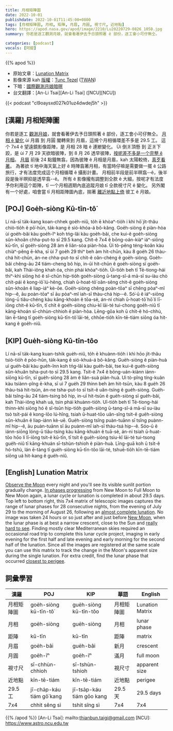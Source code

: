 ```yaml
---
title: 月相矩陣圖
date: 2022-10-01
publishdate: 2022-10-01T11:45:00+0800
tags: [月相矩陣圖, 月相, 矩陣, 月眉, 月圓, 視寸尺, 近地點]
hero: https://apod.nasa.gov/apod/image/2210/Lu20220729-0826_1050.jpg
summary: 你若是逐工觀測月娘，就會看著伊去予日頭照著 ê 部份，逐工會小可仔無仝。

categories: [podcast]
vocals: [阿錕]
---
```


{{% apod %}}

- 原始文章：[Lunation Matrix](https://apod.nasa.gov/apod/ap221001.html)
- 影像來源 kah [版權][copyright]：[Tunc Tezel](http://www.twanight.org/tezel) ([TWAN](http://www.twanight.org/))
- 下暗：[國際觀測月娘暗暝](https://moon.nasa.gov/observe-the-moon-night/)
- 台文翻譯：[An-Li Tsai][An-Li Tsai] ([NCU][NCU])

{{< podcast "cl9oaysxd027k01uz4dwdej5h" >}}

## [漢羅] 月相矩陣圖
你若是逐工 [觀測月娘][Observe the Moon]，就會看著伊去予日頭照著 ê 部份，逐工會小可仔無仝。
[月相 ê 變化][In phases progressing] ùi 月眉 到 月圓 閣轉來到 月眉，這規个月相循環差不多是 29.5 工。
這个 7x4 ê 望遠鏡影像距陣，是 月相 28 暗 ê 連紲變化。
Ùi 倒爿頂懸 到 正爿下跤，是 ùi 7 月 29 天欲暗彼陣，到 8 月 26 透早彼陣，[按呢差不多是一个完整 ê 月相][almost complete lunation]。
[月眉][New Moon] 前後 24 點鐘無翕，因為彼陣 ê 月相是月眉，kah 太陽較倚，[真歹看著][really hard to see t]。
為著欲 tī 地中海天氣上好 ê 時陣翕著月相，有當時仔嘛是需要做一擺 ê 公路旅行，才有法度完成這个月相循環 ê 攝影計畫。
月相前半段是前半暝翕--ê，後半段是後半暝抑是透早翕--ê。
所有 ê 影像攏有調整到仝款 ê 大細，按呢才有法度予你利用這个距陣，tī 一个月相週期內底追蹤月娘 tī 仝款視寸尺 ê 變化。
另外閣有一个好處，咱會當 tī 月相距陣圖內底，揣著 [離近地點上倚][closest to perigee t] 彼工 ê 月娘。


## [POJ] Goe̍h-siòng Kū-tīn-tô͘
Lí nā-sī ta̍k-kang koan-chhek goe̍h-niû, to̍h ē khòaⁿ-tio̍h i khì hō͘ ji̍t-thâu chiò-tio̍h ê pō͘-hūn, ta̍k-kang ē sió-khóa-á bô-kâng.
Goe̍h-siòng ê piàn-hòa ùi goe̍h-bâi kàu goe̍h-îⁿ koh tńg-lâi kàu goe̍h-bâi, che kui-ê goe̍h-siòng sûn-khoân chha-put-to sī 29.5 kang.
Chit-ê 7x4 ê bōng-oán-kiàⁿ iáⁿ-siōng kū-tīn, sī goe̍h-siòng 28 àm ê liân-sòa piàn-hòa.
Ùi tò-pêng téng-koân kàu chiàⁿ-pêng ē-kha, sī ùi 7 goe̍h 29 thiⁿ beh àm hit-chūn, kàu 8 goe̍h 26 thàu-chá hit-chūn, án-ne chha-put-to sī chi̍t-ê oân-chéng ê goe̍h-siòng.
Goe̍h-bâi chêng-āu 24 tiám-cheng bô hip, in-ūi hit-chūn ê goe̍h-siòng sī goe̍h-bâi, kah Thài-iông khah óa, chin phái khòaⁿ-tio̍h.
Ūi-tio̍h beh tī Tē-tiong-hái thiⁿ-khì siōng hó ê sî-chūn hip-tio̍h goe̍h-siòng ū-tang-sî-á mā-sī su-iàu chò chi̍t-pái ê kong-lō͘ lú-hêng, chiah ū-hoat-tō͘ oân-sêng chit-ê goe̍h-siòng sûn-khoân ê liap-iáⁿ kè-ōe.
Goe̍h-siòng chêng poàn-tōaⁿ sī chêng pòaⁿ-mî hip--ê, āu poàn-tōaⁿ sī āu pòaⁿ-mî iah-sī thàu-chá hip--ê.
Só͘-ū ê iáⁿ-siōng lóng-ū tiâu-chéng kàu kāng-khoán ê tōa-sè, án-ni chiah ū-hoat-tō͘ hō͘ lí lī-iōng chit-ê kū-tīn, tī chi̍t ê goe̍h-siòng chiu-kî lāi-té tui-chong goe̍h-niû tī kāng-khoán sī-chhùn-chhioh ê piàn-hòa.
Lēng-gōa koh ū chi̍t-ê hó-chhù, lán ē-tàng tī goe̍h-siòng kū-tīn-tô͘ lāi-té, chhōe-tio̍h kīn-tē-tiám siōng óa hit-kang ê goe̍h-niû.

## [KIP] Gue̍h-siòng Kū-tīn-tôo
Lí nā-sī ta̍k-kang kuan-tshik gue̍h-niû, to̍h ē khuànn-tio̍h i khì hōo ji̍t-thâu tsiò-tio̍h ê pōo-hūn, ta̍k-kang ē sió-khuá-á bô-kâng.
Gue̍h-siòng ê piàn-huà uì gue̍h-bâi kàu gue̍h-înn koh tńg-lâi kàu gue̍h-bâi, tse kui-ê gue̍h-siòng sûn-khuân tsha-put-to sī 29.5 kang.
Tsit-ê 7x4 ê bōng-uán-kiànn iánn-siōng kū-tīn, sī gue̍h-siòng 28 àm ê liân-suà piàn-huà.
Uì tò-pîng tíng-kuân kàu tsiànn-pîng ē-kha, sī uì 7 gue̍h 29 thinn beh àm hit-tsūn, kàu 8 gue̍h 26 thàu-tsá hit-tsūn, án-ne tsha-put-to sī tsi̍t-ê uân-tsíng ê gue̍h-siòng.
Gue̍h-bâi tsîng-āu 24 tiám-tsing bô hip, in-uī hit-tsūn ê gue̍h-siòng sī gue̍h-bâi, kah Thài-iông khah uá, tsin phái khuànn-tio̍h.
Uī-tio̍h beh tī Tē-tiong-hái thinn-khì siōng hó ê sî-tsūn hip-tio̍h gue̍h-siòng ū-tang-sî-á mā-sī su-iàu tsò tsi̍t-pái ê kong-lōo lú-hîng, tsiah ū-huat-tōo uân-sîng tsit-ê gue̍h-siòng sûn-khuân ê liap-iánn kè-uē.
Gue̍h-siòng tsîng puàn-tuānn sī tsîng puànn-mî hip--ê, āu puàn-tuānn sī āu puànn-mî iah-sī thàu-tsá hip--ê.
Sóo-ū ê iánn-siōng lóng-ū tiâu-tsíng kàu kāng-khuán ê tuā-sè, án-ni tsiah ū-huat-tōo hōo lí lī-iōng tsit-ê kū-tīn, tī tsi̍t ê gue̍h-siòng tsiu-kî lāi-té tui-tsong gue̍h-niû tī kāng-khuán sī-tshùn-tshioh ê piàn-huà.
Līng-guā koh ū tsi̍t-ê hó-tshù, lán ē-tàng tī gue̍h-siòng kū-tīn-tôo lāi-té, tshuē-tio̍h kīn-tē-tiám siōng uá hit-kang ê gue̍h-niû.

## [English] Lunation Matrix
[Observe the Moon][Observe the Moon] every night and you'll see its visible sunlit portion gradually change.
[In phases progressing][In phases progressing] from New Moon to Full Moon to New Moon again, a lunar cycle or lunation is completed in about 29.5 days.
Top left to bottom right, this 7x4 matrix of telescopic images captures the range of lunar phases for 28 consecutive nights, from the evening of July 29 to the morning of August 26, following an [almost complete lunation][almost complete lunation].
No image was taken 24 hours or so just after and just before [New Moon][New Moon], when the lunar phase is at best a narrow crescent, close to the Sun and [really hard to see][really hard to see e].
Finding mostly clear Mediterranean skies required an occasional road trip to complete this lunar cycle project, imaging in early evening for the first half and late evening and early morning for the second half of the lunation.
Since all the images are registered at the same scale you can use this matrix to track the change in the Moon's apparent size during the single lunation.
For extra credit, find the lunar phase that occurred [closest to perigee][closest to perigee e].

## 詞彙學習

|漢羅|POJ|KIP|華語|English|
|-|-|-|-|-|
|月相矩陣圖|goe̍h-siòng kū-tīn-tô͘|gue̍h-siòng kū-tīn-tôo|月相矩陣圖|Lunation Matrix|
|月相|goe̍h-siòng|gue̍h-siòng|月相|lunar phase|
|距陣|kū-tīn|kū-tīn|距陣|matrix|
|月眉|goe̍h-bâi|gue̍h-bâi|新月|crescent|
|月圓|goe̍h-îⁿ|goe̍h-îⁿ|滿月|full moon|
|視寸尺|sī-chhùn-chhioh|sī-tshùn-tshioh|視尺寸|apparent size|
|近地點|kīn-tē-tiám|kīn-tē-tiám|近地點|perigee|
|29.5 工|jī-cha̍p-káu tiám gō͘ kang|jī-tsa̍p-káu tiám gōo kang|29.5 天|29.5 days|
|7x4|chhit sêng sì|tshit sîng sì|7x4|7x4|

{{% /apod %}}
[An-Li Tsai]: mailto:thianbun.taigi@gmail.com
[NCU]: https://www.astro.ncu.edu.tw

[copyright]: https://apod.nasa.gov/apod/fap/lib/about_apod.html#srapply


[Observe the Moon]:https://moon.nasa.gov/observe-the-moon-night/
[In phases progressing]:https://svs.gsfc.nasa.gov/4955
[almost complete lunation]:https://vimeo.com/744501648
[New Moon]:http://www.astrophoto.fr/new_moon_2013july8.html
[really hard to see e]:https://apod.nasa.gov/apod/ap220725.html
[really hard to see t]:https://apod.tw/daily/20220725/
[closest to perigee e]:https://apod.nasa.gov/apod/ap220616.html
[closest to perigee t]:https://apod.tw/daily/20220616/
